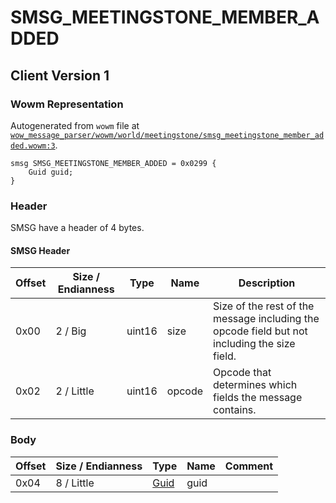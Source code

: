 # SMSG_MEETINGSTONE_MEMBER_ADDED

## Client Version 1

### Wowm Representation

Autogenerated from `wowm` file at [`wow_message_parser/wowm/world/meetingstone/smsg_meetingstone_member_added.wowm:3`](https://github.com/gtker/wow_messages/tree/main/wow_message_parser/wowm/world/meetingstone/smsg_meetingstone_member_added.wowm#L3).
```rust,ignore
smsg SMSG_MEETINGSTONE_MEMBER_ADDED = 0x0299 {
    Guid guid;
}
```
### Header

SMSG have a header of 4 bytes.

#### SMSG Header

| Offset | Size / Endianness | Type   | Name   | Description |
| ------ | ----------------- | ------ | ------ | ----------- |
| 0x00   | 2 / Big           | uint16 | size   | Size of the rest of the message including the opcode field but not including the size field.|
| 0x02   | 2 / Little        | uint16 | opcode | Opcode that determines which fields the message contains.|

### Body

| Offset | Size / Endianness | Type | Name | Comment |
| ------ | ----------------- | ---- | ---- | ------- |
| 0x04 | 8 / Little | [Guid](../types/packed-guid.md) | guid |  |

